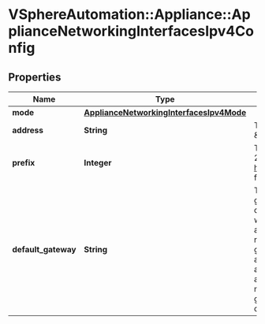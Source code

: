 # VSphereAutomation::Appliance::ApplianceNetworkingInterfacesIpv4Config

## Properties
Name | Type | Description | Notes
------------ | ------------- | ------------- | -------------
**mode** | [**ApplianceNetworkingInterfacesIpv4Mode**](ApplianceNetworkingInterfacesIpv4Mode.md) |  | [optional] 
**address** | **String** | The IPv4 address, for example, \&quot;10.20.80.191\&quot;. | [optional] 
**prefix** | **Integer** | The IPv4 CIDR prefix, for example, 24.  See http://www.oav.net/mirrors/cidr.html for netmask-to-prefix conversion. | [optional] 
**default_gateway** | **String** | The IPv4 address of the default gateway. This configures the global default gateway on the appliance with the specified gateway address and interface. This gateway replaces the existing default gateway configured on the appliance. However, if the gateway address is link-local, then it is added for that interface. This does not support configuration of multiple global default gateways through different interfaces. | [optional] 



